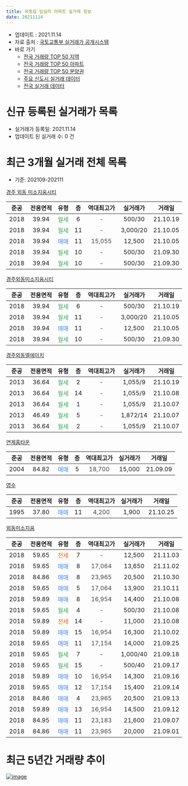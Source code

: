 ```yaml
---
title: 외동읍 입실리 아파트 실거래 정보
date: 20211114
---
```


* 업데이트 : 2021.11.14
* 자료 출처 : [국토교통부 실거래가 공개시스템](http://rt.molit.go.kr)
* 바로 가기
    * [전국 거래량 TOP 50 지역](https://apt-info.github.io/apt-trade-info/tr)
    * [전국 거래량 TOP 50 아파트](https://apt-info.github.io/apt-trade-info/ta)
    * [전국 거래량 TOP 50 분양권](https://apt-info.github.io/apt-trade-info/tb)
    * [주요 신도시 실거래 데이터](https://apt-info.github.io/apt-trade-info/newtown)
    * [전국 실거래 데이터](https://apt-info.github.io/apt-trade-info/all)



<script async src="https://pagead2.googlesyndication.com/pagead/js/adsbygoogle.js"></script>
<!-- 기본광고 -->
<ins class="adsbygoogle"
     style="display:block"
     data-ad-client="ca-pub-1142216861245946"
     data-ad-slot="4805727019"
     data-ad-format="auto"
     data-full-width-responsive="true"></ins>
<script>
     (adsbygoogle = window.adsbygoogle || []).push({});
</script>


# 신규 등록된 실거래가 목록

* 실거래가 등록일: 2021.11.14
* 업데이트 된 실거래 수: 0 건




<script async src="https://pagead2.googlesyndication.com/pagead/js/adsbygoogle.js"></script>
<!-- 기본광고 -->
<ins class="adsbygoogle"
     style="display:block"
     data-ad-client="ca-pub-1142216861245946"
     data-ad-slot="4805727019"
     data-ad-format="auto"
     data-full-width-responsive="true"></ins>
<script>
     (adsbygoogle = window.adsbygoogle || []).push({});
</script>


# 최근 3개월 실거래 전체 목록
* 기준: 202109-202111


[경주 외동 미소지움시티](https://search.naver.com/search.naver?query=%EA%B2%BD%EC%A3%BC+%EC%99%B8%EB%8F%99+%EB%AF%B8%EC%86%8C%EC%A7%80%EC%9B%80%EC%8B%9C%ED%8B%B0)

|준공|전용면적|유형|층|역대최고가|실거래가|거래일|
|:---:|:---:|:---:|:---:|:---:|:---:|:---:|
|2018|39.94|<span style="color:#34A853">월세</span>|6|<span style="color:#444444">-</span>|500/30|21.10.19|
|2018|39.94|<span style="color:#34A853">월세</span>|11|<span style="color:#444444">-</span>|3,000/20|21.10.05|
|2018|39.94|<span style="color:#4285F3">매매</span>|11|<span style="color:#444444">15,055</span>|12,500|21.10.05|
|2018|39.94|<span style="color:#34A853">월세</span>|10|<span style="color:#444444">-</span>|500/30|21.09.30|
|2018|39.94|<span style="color:#34A853">월세</span>|10|<span style="color:#444444">-</span>|500/30|21.09.30|

[경주외동미소지움시티](https://search.naver.com/search.naver?query=%EA%B2%BD%EC%A3%BC%EC%99%B8%EB%8F%99%EB%AF%B8%EC%86%8C%EC%A7%80%EC%9B%80%EC%8B%9C%ED%8B%B0)

|준공|전용면적|유형|층|역대최고가|실거래가|거래일|
|:---:|:---:|:---:|:---:|:---:|:---:|:---:|
|2018|39.94|<span style="color:#34A853">월세</span>|6|<span style="color:#444444">-</span>|500/30|21.10.19|
|2018|39.94|<span style="color:#34A853">월세</span>|11|<span style="color:#444444">-</span>|3,000/20|21.10.05|
|2018|39.94|<span style="color:#4285F3">매매</span>|11|<span style="color:#444444">-</span>|12,500|21.10.05|
|2018|39.94|<span style="color:#34A853">월세</span>|10|<span style="color:#444444">-</span>|500/30|21.09.30|

[경주외동엘에이치](https://search.naver.com/search.naver?query=%EA%B2%BD%EC%A3%BC%EC%99%B8%EB%8F%99%EC%97%98%EC%97%90%EC%9D%B4%EC%B9%98)

|준공|전용면적|유형|층|역대최고가|실거래가|거래일|
|:---:|:---:|:---:|:---:|:---:|:---:|:---:|
|2013|36.64|<span style="color:#34A853">월세</span>|2|<span style="color:#444444">-</span>|1,055/9|21.10.19|
|2013|36.64|<span style="color:#34A853">월세</span>|14|<span style="color:#444444">-</span>|1,055/9|21.10.08|
|2013|36.64|<span style="color:#34A853">월세</span>|1|<span style="color:#444444">-</span>|1,055/9|21.10.07|
|2013|46.49|<span style="color:#34A853">월세</span>|5|<span style="color:#444444">-</span>|1,872/14|21.10.07|
|2013|36.64|<span style="color:#34A853">월세</span>|2|<span style="color:#444444">-</span>|1,055/9|21.10.07|

[연제홈타운](https://search.naver.com/search.naver?query=%EC%97%B0%EC%A0%9C%ED%99%88%ED%83%80%EC%9A%B4)

|준공|전용면적|유형|층|역대최고가|실거래가|거래일|
|:---:|:---:|:---:|:---:|:---:|:---:|:---:|
|2004|84.82|<span style="color:#4285F3">매매</span>|5|<span style="color:#444444">18,700</span>|15,000|21.09.09|

[영수](https://search.naver.com/search.naver?query=%EC%98%81%EC%88%98)

|준공|전용면적|유형|층|역대최고가|실거래가|거래일|
|:---:|:---:|:---:|:---:|:---:|:---:|:---:|
|1995|37.80|<span style="color:#4285F3">매매</span>|11|<span style="color:#444444">4,200</span>|1,900|21.10.25|

[외동미소지움](https://search.naver.com/search.naver?query=%EC%99%B8%EB%8F%99%EB%AF%B8%EC%86%8C%EC%A7%80%EC%9B%80)

|준공|전용면적|유형|층|역대최고가|실거래가|거래일|
|:---:|:---:|:---:|:---:|:---:|:---:|:---:|
|2018|59.65|<span style="color:#FF5A00">전세</span>|7|<span style="color:#444444">-</span>|12,500|21.11.03|
|2018|59.65|<span style="color:#4285F3">매매</span>|8|<span style="color:#444444">17,064</span>|13,650|21.11.02|
|2018|84.86|<span style="color:#4285F3">매매</span>|8|<span style="color:#444444">23,965</span>|20,500|21.10.30|
|2018|59.65|<span style="color:#4285F3">매매</span>|5|<span style="color:#444444">17,064</span>|13,900|21.10.11|
|2018|59.89|<span style="color:#4285F3">매매</span>|8|<span style="color:#444444">16,954</span>|14,400|21.10.08|
|2018|59.65|<span style="color:#34A853">월세</span>|4|<span style="color:#444444">-</span>|500/30|21.10.08|
|2018|59.89|<span style="color:#FF5A00">전세</span>|14|<span style="color:#444444">-</span>|11,000|21.10.08|
|2018|59.89|<span style="color:#4285F3">매매</span>|15|<span style="color:#444444">16,954</span>|16,300|21.10.02|
|2018|59.65|<span style="color:#4285F3">매매</span>|11|<span style="color:#444444">17,154</span>|14,000|21.09.25|
|2018|59.65|<span style="color:#34A853">월세</span>|7|<span style="color:#444444">-</span>|1,000/40|21.09.18|
|2018|59.65|<span style="color:#34A853">월세</span>|15|<span style="color:#444444">-</span>|500/40|21.09.17|
|2018|59.89|<span style="color:#4285F3">매매</span>|10|<span style="color:#444444">16,954</span>|14,300|21.09.16|
|2018|59.65|<span style="color:#4285F3">매매</span>|12|<span style="color:#444444">17,154</span>|15,400|21.09.14|
|2018|84.86|<span style="color:#4285F3">매매</span>|4|<span style="color:#444444">23,965</span>|20,500|21.09.13|
|2018|59.89|<span style="color:#4285F3">매매</span>|13|<span style="color:#444444">16,954</span>|14,500|21.09.12|
|2018|84.95|<span style="color:#4285F3">매매</span>|11|<span style="color:#444444">23,183</span>|21,600|21.09.07|
|2018|84.86|<span style="color:#4285F3">매매</span>|11|<span style="color:#444444">23,965</span>|20,000|21.09.01|



<script async src="https://pagead2.googlesyndication.com/pagead/js/adsbygoogle.js"></script>
<!-- 기본광고 -->
<ins class="adsbygoogle"
     style="display:block"
     data-ad-client="ca-pub-1142216861245946"
     data-ad-slot="4805727019"
     data-ad-format="auto"
     data-full-width-responsive="true"></ins>
<script>
     (adsbygoogle = window.adsbygoogle || []).push({});
</script>


# 최근 5년간 거래량 추이


<div style="width:100%;">
    <canvas id="deal_progress" height="200"></canvas>
</div>

<script>
new Chart(document.getElementById("deal_progress"), {
    type: 'line',
    data: {
        labels: ['16.01','16.02','16.03','16.04','16.05','16.06','16.07','16.08','16.09','16.10','16.11','16.12','17.02','17.03','17.04','17.05','17.06','17.08','17.09','17.10','17.11','17.12','18.01','18.02','18.03','18.04','18.05','18.06','18.07','18.08','18.09','18.10','18.11','18.12','19.01','19.02','19.03','19.04','19.05','19.06','19.07','19.08','19.09','19.10','19.11','19.12','20.01','20.02','20.03','20.04','20.05','20.06','20.07','20.08','20.09','20.10','20.11','20.12','21.01','21.02','21.03','21.04','21.05','21.06','21.07','21.08','21.09','21.10','21.11'],
        datasets: [{
            label: '매매/분양권',
            data: [3,3,12,5,2,5,1,4,3,0,3,0,1,0,3,1,0,2,1,3,1,3,2,4,12,2,14,6,17,16,9,4,7,3,4,0,2,6,1,3,2,3,0,2,5,0,1,1,2,1,1,0,4,3,1,3,5,4,3,3,9,1,7,4,8,6,8,7,1],
            borderColor: "rgba(66, 133, 243, 1)",
            backgroundColor: "rgba(66, 133, 243, 0.05)",
            borderWidth: 1,
            pointRadius: 0,
            fill: false,
            lineTension: 0
        },{
            label: '전/월세',
            data: [1,0,2,0,1,1,2,0,0,1,1,1,1,1,0,9,2,0,2,1,3,0,0,3,0,2,2,6,6,15,15,21,19,20,26,14,13,7,14,5,11,3,7,6,5,6,7,9,8,6,8,6,6,11,9,5,10,11,6,6,13,7,3,5,5,5,5,11,1],
            borderColor: "rgba(255, 90, 0, 1)",
            backgroundColor: "rgba(255, 90, 0, 0.05)",
            borderWidth: 1,
            pointRadius: 0,
            fill: false,
            lineTension: 0
        },{
            label: '합계',
            data: [4,3,14,5,3,6,3,4,3,1,4,1,2,1,3,10,2,2,3,4,4,3,2,7,12,4,16,12,23,31,24,25,26,23,30,14,15,13,15,8,13,6,7,8,10,6,8,10,10,7,9,6,10,14,10,8,15,15,9,9,22,8,10,9,13,11,13,18,2],
            borderColor: "rgba(0, 0, 0, 1)",
            backgroundColor: "rgba(0, 0, 0, 0.03)",
            borderWidth: 0.1,
            pointRadius: 0,
            fill: true,
            lineTension: 0
        }
        ]
    },
    options: {
        responsive: true,
        title: {
            display: false
        },
        tooltips: {
            mode: 'index',
            intersect: false
        },
        hover: {
            mode: 'nearest',
            intersect: true
        },
        scales: {
            xAxes: [{
                display: true,
                scaleLabel: {
                    display: true,
                    labelString: '년/월'
                }
            }],
            yAxes: [{
                display: true,
                ticks: {
                    suggestedMin: 0,
                },
                scaleLabel: {
                    display: true,
                    labelString: '실거래 수'
                }
            }]
        }
    }
});

</script>


[![image](https://apt-info.github.io/images/2020-01-03-apt-trade-info/1024x500.png)](https://play.google.com/store/apps/details?id=com.aptinfo.apttradeinfo)

